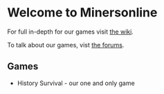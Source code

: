 # Welcome to Minersonline

For full in-depth for our games visit [the wiki](/wiki).

To talk about our games, vist [the forums](/forum).

## Games

* History Survival - our one and only game